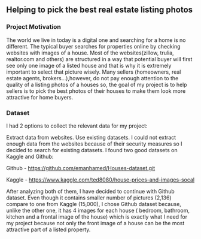 ## Helping to pick the best real estate listing photos

### Project Motivation

The world we live in today is a digital one and searching for a home is no different. The typical buyer searches for properties online by checking websites with images of a house. Most of the websites(zillow, trulia, realtor.com and others) are structured in a way that potential buyer will first see only one image of a listed house and that is why it is extremely important to select that picture wisely. Many sellers (homeowners, real estate agents, brokers...),however, do not pay enough attention to the quality of a listing photos of a houses so, the goal of my project is to help sellers is to pick the best photos of their houses to make them look more attractive for home buyers.

### Dataset
I had 2 options to collect the relevant data for my project:

Extract data from websites.
Use existing datasets.
I could not extract enough data from the websites because of their security measures so I decided to search for existing datasets. I found two good datasets on Kaggle and Github:

Github - https://github.com/emanhamed/Houses-dataset.git

Kaggle - https://www.kaggle.com/ted8080/house-prices-and-images-socal

After analyzing both of them, I have decided to continue with Github dataset. Even though it contains smaller number of pictures (2,136) compare to one from Kaggle (15,000), I chose Github dataset because, unlike the other one, it has 4 images for each house ( bedroom, bathroom, kitchen and a frontal image of the house) which is exactly what I need for my project because not only the front image of a house can be the most attractive part of a listed property.
